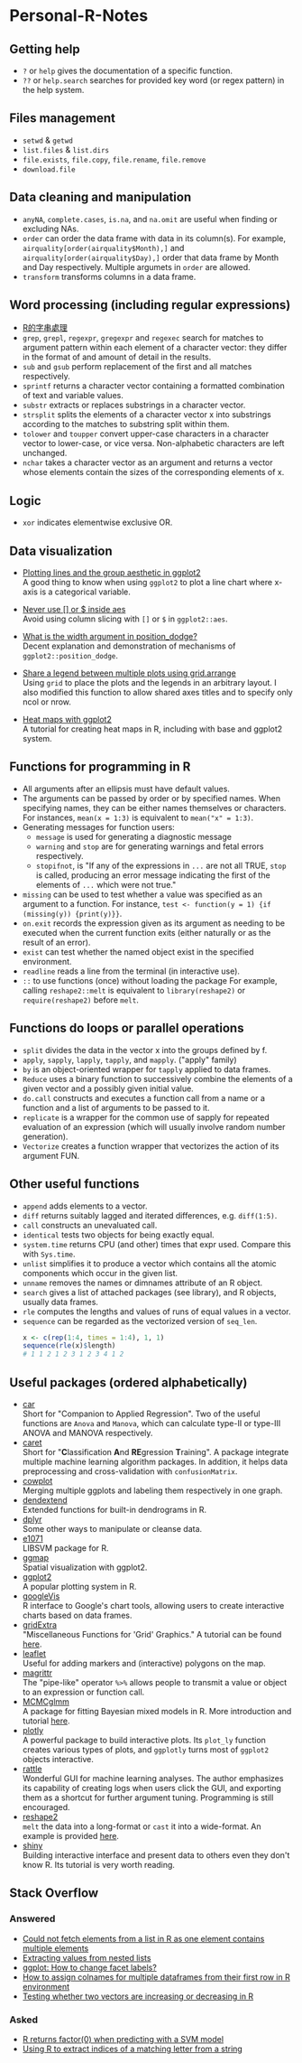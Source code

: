 # Personal-R-Notes
## Getting help
* `?` or `help` gives the documentation of a specific function.
* `??` or `help.search` searches for provided key word (or regex pattern) in the help system.

## Files management
* `setwd` & `getwd`
* `list.files` & `list.dirs`
* `file.exists`, `file.copy`, `file.rename`, `file.remove`
* `download.file`

## Data cleaning and manipulation
* `anyNA`, `complete.cases`, `is.na`, and `na.omit` are useful when finding or excluding NAs.
* `order` can order the data frame with data in its column(s). For example, `airquality[order(airquality$Month),]` and `airquality[order(airquality$Day),]` order that data frame by Month and Day respectively. Multiple argumets in `order` are allowed.
* `transform` transforms columns in a data frame.

## Word processing (including regular expressions)
* [R的字串處理](https://www.ptt.cc/bbs/Statistics/M.1277714037.A.2CC.html)
* `grep`, `grepl`, `regexpr`, `gregexpr` and `regexec` search for matches to argument pattern within each element of a character vector: they differ in the format of and amount of detail in the results.
* `sub` and `gsub` perform replacement of the first and all matches respectively.
* `sprintf` returns a character vector containing a formatted combination of text and variable values.
* `substr` extracts or replaces substrings in a character vector.
* `strsplit` splits the elements of a character vector x into substrings according to the matches to substring split within them.
* `tolower` and `toupper` convert upper-case characters in a character vector to lower-case, or vice versa. Non-alphabetic characters are left unchanged.
* `nchar` takes a character vector as an argument and returns a vector whose elements contain the sizes of the corresponding elements of x.

## Logic
* `xor` indicates elementwise exclusive OR.

## Data visualization
* <a href="http://stackoverflow.com/questions/10357768/plotting-lines-and-the-group-aesthetic-in-ggplot2">Plotting lines and the group aesthetic in ggplot2</a><br>
A good thing to know when using `ggplot2` to plot a line chart where x-axis is a categorical variable.
* [Never use [] or $ inside aes](https://stackoverflow.com/questions/32543340/behavior-ggplot2-aes-in-combination-with-facet-grid-when-passing-variable-wi)<br>
Avoid using column slicing with `[]` or `$` in `ggplot2::aes`.
* <a href="http://stackoverflow.com/questions/34889766/what-is-the-width-argument-in-position-dodge">What is the width argument in position_dodge?</a><br>
Decent explanation and demonstration of mechanisms of `ggplot2::position_dodge`.
* [Share a legend between multiple plots using grid.arrange](https://github.com/tidyverse/ggplot2/wiki/Share-a-legend-between-two-ggplot2-graphs)<br>
Using `grid` to place the plots and the legends in an arbitrary layout. I also modified this function to allow shared axes titles and to specify only ncol or nrow.

* [Heat maps with ggplot2](http://blog.aicry.com/r-heat-maps-with-ggplot2/)<br>
A tutorial for creating heat maps in R, including with base and ggplot2 system.

## Functions for programming in R
* All arguments after an ellipsis must have default values.
* The arguments can be passed by order or by specified names. When specifying names, they can be either names themselves or characters. For instances, `mean(x = 1:3)` is equivalent to `mean("x" = 1:3)`.
* Generating messages for function users:
  * `message` is used for generating a diagnostic message
  * `warning` and `stop` are for generating warnings and fetal errors respectively.
  * `stopifnot`, is "If any of the expressions in `...` are not all TRUE, `stop` is called, producing an error message indicating the first of the elements of `...` which were not true."
* `missing` can be used to test whether a value was specified as an argument to a function. For instance, `test <- function(y = 1) {if (missing(y)) {print(y)}}`.
* `on.exit` records the expression given as its argument as needing to be executed when the current function exits (either naturally or as the result of an error).
* `exist` can test whether the named object exist in the specified environment.
* `readline` reads a line from the terminal (in interactive use).
* `::` to use functions (once) without loading the package For example, calling `reshape2::melt` is equivalent to `library(reshape2)` or `require(reshape2)` before `melt`.

## Functions do loops or parallel operations
* `split` divides the data in the vector x into the groups defined by f.
* `apply`, `sapply`, `lapply`, `tapply`, and `mapply`. ("apply" family)
* `by` is an object-oriented wrapper for `tapply` applied to data frames.
* `Reduce` uses a binary function to successively combine the elements of a given vector and a possibly given initial value.
* `do.call` constructs and executes a function call from a name or a function and a list of arguments to be passed to it.
* `replicate` is a wrapper for the common use of sapply for repeated evaluation of an expression (which will usually involve random number generation).
* `Vectorize` creates a function wrapper that vectorizes the action of its argument FUN.

## Other useful functions
* `append` adds elements to a vector.
* `diff` returns suitably lagged and iterated differences, e.g. `diff(1:5)`.
* `call` constructs an unevaluated call.
* `identical` tests two objects for being exactly equal.
* `system.time` returns CPU (and other) times that expr used. Compare this with `Sys.time`.
* `unlist` simplifies it to produce a vector which contains all the atomic components which occur in the given list.
* `unname` removes the names or dimnames attribute of an R object.
* `search` gives a list of attached packages (see library), and R objects, usually data frames.
* `rle` computes the lengths and values of runs of equal values in a vector.
* `sequence` can be regarded as the vectorized version of `seq_len`.<br>
  ```r
  x <- c(rep(1:4, times = 1:4), 1, 1)
  sequence(rle(x)$length)
  # 1 1 2 1 2 3 1 2 3 4 1 2
  ```

## Useful packages (ordered alphabetically)
* [car](https://cran.r-project.org/package=car)<br>
Short for "Companion to Applied Regression". Two of the useful functions are `Anova` and `Manova`, which can calculate type-II or type-III ANOVA and MANOVA respectively.
* [caret](http://topepo.github.io/caret/index.html)<br>
Short for "**C**lassification **A**nd **RE**gression **T**raining". A package integrate multiple machine learning algorithm packages. In addition, it helps data preprocessing and cross-validation with `confusionMatrix`.
* [cowplot](https://cran.r-project.org/web/packages/cowplot/vignettes/introduction.html)<br>
Merging multiple ggplots and labeling them respectively in one graph.
* [dendextend](https://cran.r-project.org/web/packages/dendextend/vignettes/introduction.html)<br>
Extended functions for built-in dendrograms in R.
* [dplyr](https://cran.r-project.org/web/packages/dplyr/vignettes/introduction.html)<br>
Some other ways to manipulate or cleanse data.
* [e1071](https://cran.r-project.org/package=e1071)<br>
LIBSVM package for R.
* [ggmap](https://cran.r-project.org/web/packages/ggmap/index.html)<br>
Spatial visualization with ggplot2.
* [ggplot2](http://ggplot2.org)<br>
A popular plotting system in R.
* [googleVis](https://cran.r-project.org/web/packages/googleVis/vignettes/googleVis_examples.html)<br>
R interface to Google's chart tools, allowing users to create interactive charts based on data frames.
* [gridExtra](https://cran.r-project.org/package=gridExtra)<br>
"Miscellaneous Functions for 'Grid' Graphics." A tutorial can be found <a href="http://www.sthda.com/english/wiki/ggplot2-easy-way-to-mix-multiple-graphs-on-the-same-page-r-software-and-data-visualization">here</a>.
* [leaflet](https://rstudio.github.io/leaflet/)<br>
Useful for adding markers and (interactive) polygons on the map.
* [magrittr](https://cran.r-project.org/web/packages/magrittr/vignettes/magrittr.html)<br>
The "pipe-like" operator `%>%` allows people to transmit a value or object to an expression or function call.
* [MCMCglmm](https://cran.r-project.org/package=MCMCglmm)<br>
A package for fitting Bayesian mixed models in R. More introduction and tutorial <a href="https://github.com/tmalsburg/MCMCglmm-intro">here</a>.
* [plotly](https://plot.ly/r/)<br>
A powerful package to build interactive plots. Its `plot_ly` function creates various types of plots, and `ggplotly` turns most of `ggplot2` objects interactive.
* [rattle](http://rattle.togaware.com)<br>
Wonderful GUI for machine learning analyses. The author emphasizes its capability of creating logs when users click the GUI, and exporting them as a shortcut for further argument tuning. Programming is still encouraged.
* [reshape2](https://cran.r-project.org/package=reshape2)<br>
`melt` the data into a long-format or `cast` it into a wide-format. An example is provided <a href="https://corytu.github.io/R_Language_Playground/reshape2_melt.html">here</a>.
* [shiny](https://shiny.rstudio.com/)<br>
Building interactive interface and present data to others even they don't know R. Its tutorial is very worth reading.

## Stack Overflow
### Answered
* [Could not fetch elements from a list in R as one element contains multiple elements](http://stackoverflow.com/questions/44096790/could-not-fetch-elements-from-a-list-in-r-as-one-element-contains-multiple-elem)
* [Extracting values from nested lists](http://stackoverflow.com/questions/42771789/extracting-values-from-nested-lists/)
* [ggplot: How to change facet labels?](http://stackoverflow.com/questions/3472980/ggplot-how-to-change-facet-labels/)
* [How to assign colnames for multiple dataframes from their first row in R environment](http://stackoverflow.com/questions/44014184/how-to-assign-colnames-for-multiple-dataframes-from-their-first-row-in-r-environ/)
* [Testing whether two vectors are increasing or decreasing in R](http://stackoverflow.com/questions/44015452/testing-whether-two-vectors-are-increasing-or-decreasing-in-r/)

### Asked
* [R returns factor(0) when predicting with a SVM model](http://stackoverflow.com/questions/44003391/r-returns-factor0-when-predicting-with-a-svm-model)
* [Using R to extract indices of a matching letter from a string](http://stackoverflow.com/questions/40927854/using-r-to-extract-indices-of-a-matching-letter-from-a-string)
